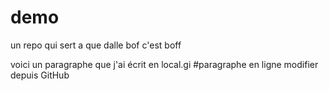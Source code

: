 # demo
un repo qui sert a que dalle
bof c'est boff

voici un paragraphe que j'ai écrit en local.gi
#paragraphe en ligne
modifier depuis GitHub
